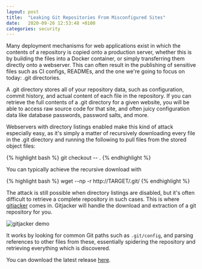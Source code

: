 ```yaml
---
layout: post
title:  "Leaking Git Repositories From Misconfigured Sites"
date:   2020-09-26 12:53:48 +0100
categories: security
---
```

Many deployment mechanisms for web applications exist in which the contents of a repository is copied onto a production server, whether this is by building the files into a Docker container, or simply transferring them directly onto a webserver. This can often result in the publishing of sensitive files such as CI configs, READMEs, and the one we're going to focus on today: .git directories. 

A .git directory stores all of your repository data, such as configuration, commit history, and actual content of each file in the repository. If you can retrieve the full contents of a .git directory for a given website, you will be able to access raw source code for that site, and often juicy configuration data like database passwords, password salts, and more. 

Webservers with directory listings enabled make this kind of attack especially easy, as it's simply a matter of recursively downloading every file in the .git directory and running the following to pull files from the stored object files:

{% highlight bash %}
git checkout -- .
{% endhighlight %}
 
You can typically achieve the recursive download with 

{% highlight bash %}
wget --np -r http://TARGET/.git/
{% endhighlight %}

The attack is still possible when directory listings are disabled, but it's often difficult to retrieve a complete repository in such cases. This is where [gitjacker](https://github.com/liamg/gitjacker) comes in. Gitjacker will handle the download and extraction of a git repository for you.

![gitjacker demo](https://raw.githubusercontent.com/liamg/gitjacker/master/demo.gif)

It works by looking for common Git paths such as `.git/config`, and parsing references to other files from these, essentially spidering the repository and retrieving everything which is discovered.

You can download the latest release [here](https://github.com/liamg/gitjacker/releases).
